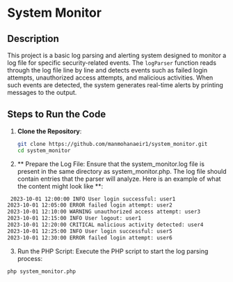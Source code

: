 # System Monitor

## Description
This project is a basic log parsing and alerting system designed to monitor a log file for specific security-related events. The `logParser` function reads through the log file line by line and detects events such as failed login attempts, unauthorized access attempts, and malicious activities. When such events are detected, the system generates real-time alerts by printing messages to the output.

## Steps to Run the Code
1. **Clone the Repository**:
   ```sh
   git clone https://github.com/manmohanaeir1/system_monitor.git
   cd system_monitor


2. ** Prepare the Log File: Ensure that the system_monitor.log file is present in the same directory as system_monitor.php. The log file should contain entries that the parser will analyze. Here is an example of what the content might look like **:
```sh 
 2023-10-01 12:00:00 INFO User login successful: user1
2023-10-01 12:05:00 ERROR failed login attempt: user2
2023-10-01 12:10:00 WARNING unauthorized access attempt: user3
2023-10-01 12:15:00 INFO User logout: user1
2023-10-01 12:20:00 CRITICAL malicious activity detected: user4
2023-10-01 12:25:00 INFO User login successful: user5
2023-10-01 12:30:00 ERROR failed login attempt: user6

```
3. Run the PHP Script: Execute the PHP script to start the log parsing process:

 ```sh
php system_monitor.php
```  
 

   
